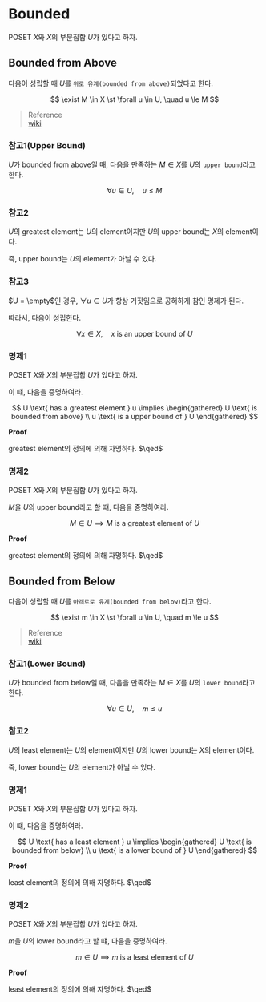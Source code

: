 # Bounded
POSET $X$와 $X$의 부분집합 $U$가 있다고 하자.

## Bounded from Above
다음이 성립할 때 $U$를 `위로 유계(bounded from above)`되었다고 한다.

$$ \exist M \in X \st \forall u \in U, \quad u \le M $$

> Reference  
> [wiki](https://en.wikipedia.org/wiki/Upper_and_lower_bounds)

### 참고1(Upper Bound)
$U$가 bounded from above일 때, 다음을 만족하는 $M \in X$를 $U$의 `upper bound`라고 한다.

$$ \forall u \in U, \quad u \le M $$

### 참고2
$U$의 greatest element는 $U$의 element이지만 $U$의 upper bound는 $X$의 element이다.

즉, upper bound는 $U$의 element가 아닐 수 있다.

### 참고3
$U = \empty$인 경우, $\forall u \in U$가 항상 거짓임으로 공허하게 참인 명제가 된다.

따라서, 다음이 성립한다.

$$ \forall x \in X, \quad x \text{ is an upper bound of } U $$

### 명제1
POSET $X$와 $X$의 부분집합 $U$가 있다고 하자.

이 떄, 다음을 증명하여라.

$$ U \text{ has a greatest element } u \implies \begin{gathered} U \text{ is bounded from above} \\ u \text{ is a upper bound of } U \end{gathered} $$

**Proof**

greatest element의 정의에 의해 자명하다. $\qed$

### 명제2
POSET $X$와 $X$의 부분집합 $U$가 있다고 하자.

$M$을 $U$의 upper bound라고 할 떄, 다음을 증명하여라.

$$ M \in U \implies M \text{ is a greatest element of } U $$

**Proof**

greatest element의 정의에 의해 자명하다. $\qed$

## Bounded from Below
다음이 성립할 때 $U$를 `아래로로 유계(bounded from below)`라고 한다.

$$ \exist m \in X \st \forall u \in U, \quad m \le u $$

> Reference  
> [wiki](https://en.wikipedia.org/wiki/Upper_and_lower_bounds)

### 참고1(Lower Bound)
$U$가 bounded from below일 때, 다음을 만족하는 $M \in X$를 $U$의 `lower bound`라고 한다.

$$ \forall u \in U, \quad m \le u $$

### 참고2
$U$의 least element는 $U$의 element이지만 $U$의 lower bound는 $X$의 element이다.

즉, lower bound는 $U$의 element가 아닐 수 있다.

### 명제1
POSET $X$와 $X$의 부분집합 $U$가 있다고 하자.

이 떄, 다음을 증명하여라.

$$ U \text{ has a least element } u \implies \begin{gathered} U \text{ is bounded from below} \\ u \text{ is a lower bound of } U \end{gathered} $$

**Proof**

least element의 정의에 의해 자명하다. $\qed$

### 명제2
POSET $X$와 $X$의 부분집합 $U$가 있다고 하자.

$m$을 $U$의 lower bound라고 할 떄, 다음을 증명하여라.

$$ m \in U \implies m \text{ is a least element of } U $$

**Proof**

least element의 정의에 의해 자명하다. $\qed$